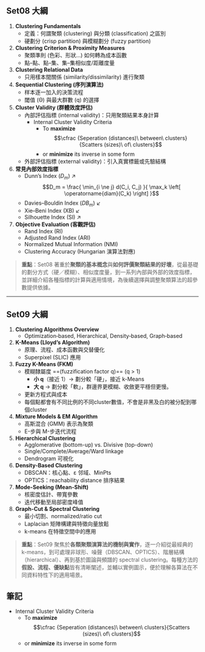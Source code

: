 ## Set08 大綱
1. **Clustering Fundamentals**
    - 定義：何謂聚類 (clustering) 與分類 (classification) 之區別
    - 硬劃分 (crisp partition) 與模糊劃分 (fuzzy partition)
2. **Clustering Criterion & Proximity Measures**
    - 聚類準則 (色彩、形狀…) 如何轉為成本函數
    - 點–點、點–集、集–集相似度/距離度量
3. **Clustering Relational Data**
    - 只用樣本間關係 (similarity/dissimilarity) 進行聚類
4. **Sequential Clustering (序列演算法)**    
    - 样本逐一加入的決策流程        
    - 閾值 (Θ) 與最大群數 (q) 的選擇        
5. **Cluster Validity (群體效度評估)**    
    - 內部評估指標 (internal validity)：只用聚類結果本身計算        
	    - Internal Cluster Validity Criteria
			- To **maximize** $$\cfrac {Seperation (distances)\ between\ clusters}{Scatters (sizes)\ of\ clusters}$$
			- or **minimize** its inverse in some form
    - 外部評估指標 (external validity)：引入真實標籤或先驗結構        
6. **常見內部效度指標**    
    - Dunn’s Index ($D_m$) ↗ $$D_m = \frac{ \min_{i \ne j} d(C_i, C_j) }{ \max_k \left[ \operatorname{diam}(C_k) \right] }$$
    - Davies–Bouldin Index ($DB_m$) ↙
    - Xie–Beni Index (XB) ↙
    - Silhouette Index (SI) ↗
7. **Objective Evaluation (客觀評估)**    
    - Rand Index (RI)
    - Adjusted Rand Index (ARI)        
    - Normalized Mutual Information (NMI)        
    - Clustering Accuracy (Hungarian 演算法對應)        

> **重點**：Set08 著重於**聚類的基本概念**與**如何評價聚類結果的好壞**，從最基礎的劃分方式（硬／模糊）、相似度度量，到一系列內部與外部的效度指標，並詳細介紹各種指標的計算與適用情境，為後續選擇與調整聚類算法的超參數提供依據。

---
## Set09 大綱
1. **Clustering Algorithms Overview**    
    - Optimization‐based, Hierarchical, Density‐based, Graph‐based        
2. **K-Means (Lloyd’s Algorithm)**    
    - 原理、流程、成本函數與交替優化        
    - Superpixel (SLIC) 應用
3. **Fuzzy K-Means (FKM)**    
    - 模糊隸屬度 ==(fuzzification factor q)== (q > 1)
	    - **小 q**（接近 1）→ 劃分較「硬」，接近 k-Means
	    - **大 q** → 劃分較「軟」，群邊界更模糊、收斂更平穩但更慢。
    - 更新方程式與成本
    - 每個點都會有不同比例的不同cluster數值，不會是非黑及白的被分配到哪個cluster
4. **Mixture Models & EM Algorithm**    
    - 高斯混合 (GMM) 表示為聚類        
    - E-步與 M-步迭代流程        
5. **Hierarchical Clustering**    
    - Agglomerative (bottom-up) vs. Divisive (top-down)        
    - Single/Complete/Average/Ward linkage        
    - Dendrogram 可視化        
6. **Density-Based Clustering**    
    - DBSCAN：核心點、ε 邻域、MinPts        
    - OPTICS：reachability distance 排序結果        
7. **Mode-Seeking (Mean-Shift)**    
    - 核密度估計、帶寬參數        
    - 迭代移動至局部密度峰值        
8. **Graph-Cut & Spectral Clustering**    
    - 最小切割、normalized/ratio cut        
    - Laplacian 矩陣構建與特徵向量放鬆        
    - k-means 在特徵空間中的應用        

> **重點**：Set09 聚焦於**各類聚類演算法的機制與實作**，逐一介紹從最經典的 k-means，到可處理非球形、噪聲（DBSCAN、OPTICS）、階層結構（hierarchical）、再到基於圖論與頻譜的 spectral clustering。每種方法的**假設、流程、優缺點**皆有清晰闡述，並輔以實例圖示，便於理解各算法在不同資料特性下的適用場景。

## 筆記
- Internal Cluster Validity Criteria
	- To **maximize** $$\cfrac {Seperation (distances)\ between\ clusters}{Scatters (sizes)\ of\ clusters}$$
	- or **minimize** its inverse in some form